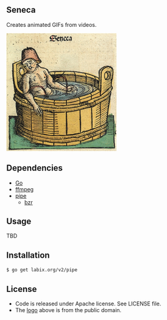 ## Seneca 

Creates animated GIFs from videos.

<img src="logo.png" width="289" height="309" alt="seneca animated gif logo"/>

## Dependencies

* [Go](http://golang.org/)
* [ffmpeg](http://www.ffmpeg.org/)
* [pipe](http://labix.org/pipe)
  * [bzr](http://bazaar.canonical.com/en/)

## Usage

TBD

## Installation

```sh
$ go get labix.org/v2/pipe
```

## License

* Code is released under Apache license. See LICENSE file.
* The [logo](http://commons.wikimedia.org/wiki/File:Nuremberg_chronicles_f_105r_1.png) above is from the public domain.
